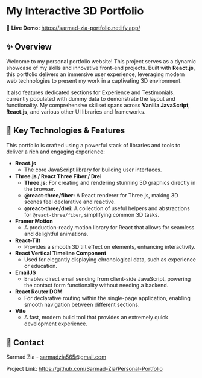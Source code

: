 # My Interactive 3D Portfolio

🚀 **Live Demo:** https://sarmad-zia-portfolio.netlify.app/

## ✨ Overview

Welcome to my personal portfolio website\! This project serves as a dynamic showcase of my skills and innovative front-end projects. Built with **React.js**, this portfolio delivers an immersive user experience, leveraging modern web technologies to present my work in a captivating 3D environment.

It also features dedicated sections for Experience and Testimonials, currently populated with dummy data to demonstrate the layout and functionality. My comprehensive skillset spans across **Vanilla JavaScript**, **React.js**, and various other UI libraries and frameworks.

## 🌟 Key Technologies & Features

This portfolio is crafted using a powerful stack of libraries and tools to deliver a rich and engaging experience:

  * **React.js** [](https://react.dev/)
      * The core JavaScript library for building user interfaces.
  * **Three.js / React Three Fiber / Drei** [](https://threejs.org/) [](https://docs.pmnd.rs/react-three-fiber/getting-started/introduction)
      * **Three.js:** For creating and rendering stunning 3D graphics directly in the browser.
      * **@react-three/fiber:** A React renderer for Three.js, making 3D scenes feel declarative and reactive.
      * **@react-three/drei:** A collection of useful helpers and abstractions for `@react-three/fiber`, simplifying common 3D tasks.
  * **Framer Motion** [](https://www.framer.com/motion/)
      * A production-ready motion library for React that allows for seamless and delightful animations.
  * **React-Tilt** [](https://www.google.com/search?q=https://github.com/mburtondev/react-tilt)
      * Provides a smooth 3D tilt effect on elements, enhancing interactivity.
  * **React Vertical Timeline Component**
      * Used for elegantly displaying chronological data, such as experience or education.
  * **EmailJS** [](https://www.emailjs.com/)
      * Enables direct email sending from client-side JavaScript, powering the contact form functionality without needing a backend.
  * **React Router DOM** [](https://reactrouter.com/)
      * For declarative routing within the single-page application, enabling smooth navigation between different sections.
  * **Vite** [](https://vitejs.dev/)
      * A fast, modern build tool that provides an extremely quick development experience.


## 📧 Contact

Sarmad Zia - sarmadzia565@gmail.com

Project Link: https://github.com/Sarmad-Zia/Personal-Portfolio
